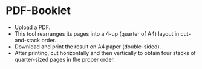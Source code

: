 # PDF-Booklet

- Upload a PDF.
- This tool rearranges its pages into a 4-up (quarter of A4) layout in cut-and-stack order.
- Download and print the result on A4 paper (double-sided).
- After printing, cut horizontally and then vertically to obtain four stacks of quarter-sized pages in the proper order.
